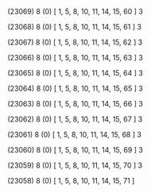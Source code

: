 (23069) 8 (0) [ 1, 5, 8, 10, 11, 14, 15, 60 ] 3 


(23068) 8 (0) [ 1, 5, 8, 10, 11, 14, 15, 61 ] 3 


(23067) 8 (0) [ 1, 5, 8, 10, 11, 14, 15, 62 ] 3 


(23066) 8 (0) [ 1, 5, 8, 10, 11, 14, 15, 63 ] 3 


(23065) 8 (0) [ 1, 5, 8, 10, 11, 14, 15, 64 ] 3 


(23064) 8 (0) [ 1, 5, 8, 10, 11, 14, 15, 65 ] 3 


(23063) 8 (0) [ 1, 5, 8, 10, 11, 14, 15, 66 ] 3 


(23062) 8 (0) [ 1, 5, 8, 10, 11, 14, 15, 67 ] 3 


(23061) 8 (0) [ 1, 5, 8, 10, 11, 14, 15, 68 ] 3 


(23060) 8 (0) [ 1, 5, 8, 10, 11, 14, 15, 69 ] 3 


(23059) 8 (0) [ 1, 5, 8, 10, 11, 14, 15, 70 ] 3 


(23058) 8 (0) [ 1, 5, 8, 10, 11, 14, 15, 71 ]  

